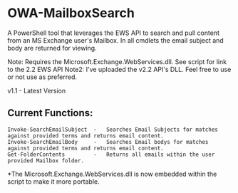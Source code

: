 # OWA-MailboxSearch
A PowerShell tool that leverages the EWS API to search and pull content from an MS Exchange user's Mailbox. In all cmdlets the email subject and body are returned for viewing.

Note: Requires the Microsoft.Exchange.WebServices.dll. See script for link to the 2.2 EWS API
Note2: I've uploaded the v2.2 API's DLL. Feel free to use or not use as preferred.

v1.1 - Latest Version


## Current Functions:
    Invoke-SearchEmailSubject  -   Searches Email Subjects for matches against provided terms and returns email content.
    Invoke-SearchEmailBody     -   Searches Email bodys for matches against provided terms and returns email content.
    Get-FolderContents         -   Returns all emails within the user provided Mailbox folder.
    
*The Microsoft.Exchange.WebServices.dll is now embedded within the script to make it more portable.
    



